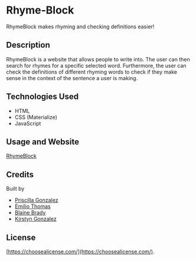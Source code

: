 # Rhyme-Block
RhymeBlock makes rhyming and checking definitions easier!

## Description
RhymeBlock is a website that allows people to write into. The user can then search for rhymes for a specific selected word. Furthermore, the user can check the definitions of different rhyming words to check if they make sense in the context of the sentence a user is making.

## Technologies Used

- HTML
- CSS (Materialize)
- JavaScript


## Usage and Website

[RhymeBlock](https://emilioeth.github.io/Rhyme-Block/)

## Credits


Built by 
- [Priscilla Gonzalez](https://github.com/kirstgonz)
- [Emilio Thomas](https://github.com/Emilioeth)
- [Blaine Brady](https://github.com/BlaineKB)
- [Kirstyn Gonzalez](https://github.com/kirstgonz)

## License

[https://choosealicense.com/](https://choosealicense.com/).

